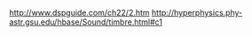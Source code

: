 

http://www.dspguide.com/ch22/2.htm
http://hyperphysics.phy-astr.gsu.edu/hbase/Sound/timbre.html#c1
